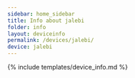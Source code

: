 ```yaml
---
sidebar: home_sidebar
title: Info about jalebi
folder: info
layout: deviceinfo
permalink: /devices/jalebi/
device: jalebi
---
```

{% include templates/device_info.md %}
